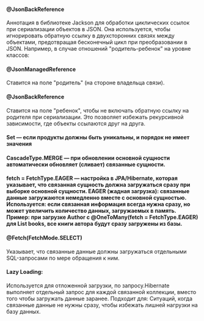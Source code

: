 #### @JsonBackReference

Аннотация в библиотеке Jackson для обработки циклических ссылок при сериализации объектов в
JSON. Она используется, чтобы игнорировать обратную ссылку в двухсторонних связях между объектами, предотвращая
бесконечный цикл при преобразовании в JSON.
Например, в случае отношений "родитель-ребенок" на уровне классов:

#### @JsonManagedReference

Ставится на поле "родитель" (на стороне владельца связи).

#### @JsonBackReference

Ставится на поле "ребенок", чтобы не включать обратную ссылку на родителя при сериализации.
Это позволяет избежать рекурсивной зависимости, где объекты ссылаются друг на друга.

#### Set<Footproduct> — если продукты должны быть уникальны, и порядок не имеет значения

#### CascadeType.MERGE — при обновлении основной сущности автоматически обновляет (сливает) связанные сущности.
#### fetch = FetchType.EAGER — настройка в JPA/Hibernate, которая указывает, что связанная сущность должна загружаться сразу при выборке основной сущности. EAGER (жадная загрузка): связанные данные загружаются немедленно вместе с основной сущностью. Используется: если связанная информация всегда нужна сразу, но может увеличить количество данных, загружаемых в память. Пример: при загрузке Author с @OneToMany(fetch = FetchType.EAGER) для List<Book> books, все книги автора будут сразу загружены из базы.

#### @Fetch(FetchMode.SELECT)
Указывает, что связанные данные должны загружаться отдельными SQL-запросами по мере обращения к ним.
#### Lazy Loading:
Используется для отложенной загрузки, по запросу.Hibernate выполняет отдельный запрос для каждой связанной коллекции, вместо того чтобы загружать данные заранее. Подходит для: Ситуаций, когда связанные данные не нужны сразу, чтобы избежать лишней нагрузки на базу данных.

